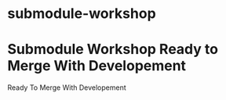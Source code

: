 # submodule-workshop
Submodule Workshop
Ready to Merge With Developement
=======
Ready To Merge With Developement
